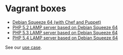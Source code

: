 # Vagrant boxes

* [Debian Squeeze 64 (with Chef and Puppet)](https://github.com/c2is/VagrantBoxes/tree/master/base-squeeze64#debian-squeeze-64-with-chef-and-puppet)
* [PHP 5.2 LAMP server based on Debian Squeeze 64](https://github.com/c2is/VagrantBoxes/tree/master/base-squeeze64-lamp-52#php-52-lamp-server-based-on-debian-squeeze-64)
* [PHP 5.3 LAMP server based on Debian Squeeze 64](https://github.com/c2is/VagrantBoxes/tree/master/base-squeeze64-lamp-53#php-53-lamp-server-based-on-debian-squeeze-64)
* [PHP 5.4 LAMP server based on Debian Squeeze 64](https://github.com/c2is/VagrantBoxes/tree/master/base-squeeze64-lamp-54#php-54-lamp-server-based-on-debian-squeeze-64)

See our [use case](https://github.com/c2is/VagrantBoxes/tree/master/your-lamp-server#your-custom-lamp-server).